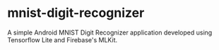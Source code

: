 # mnist-digit-recognizer
A simple Android MNIST Digit Recognizer application developed using Tensorflow Lite and Firebase's MLKit.
